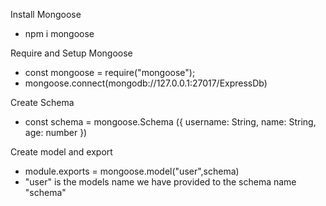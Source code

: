 Install Mongoose
- npm i mongoose


Require and Setup Mongoose
- const mongoose = require("mongoose");
- mongoose.connect(mongodb://127.0.0.1:27017/ExpressDb)


Create Schema
- const schema = mongoose.Schema ({ username: String, name: String, age: number })

Create model and export
- module.exports = mongoose.model("user",schema) 
- "user" is the models name we have provided to the schema name "schema"